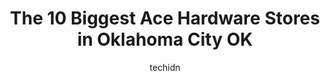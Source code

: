 ---
layout: ampstory
image: https://i0.wp.com/www.depkes.org/wp-content/uploads/2023/06/ace-hardware-0-in-oklahoma-city-ok-1685966353.jpeg?resize=640,853
author: techidn
featured: false
description: Discover the impressive array of Ace Hardware options in Oklahoma City OK, where you can find 10 of the largest Ace Hardware establishments in the area. From renowned classics to hidden gems
title: The 10 Biggest Ace Hardware Stores in Oklahoma City OK
cover:
   title: The 10 Biggest Ace Hardware Stores in Oklahoma City OK
   subtitle: Rickpate
   background: https://www.depkes.org/wp-content/uploads/2023/06/ace-hardware-0-in-oklahoma-city-ok-1685966353.jpeg

pages: 
 - layout: thirds
   top: <h1>#1 Westlake Ace Hardware</h1>
   bottom: "<p>Always clean, always friendly Ace really is the place.  I have been remodeling my house and have made runs for the craziest of things. Only rarely do they not have what I</p>"
   background: https://www.depkes.org/wp-content/uploads/2023/06/ace-hardware-1-in-oklahoma-city-ok-1685966354.jpeg
   backgroundblur: true
 - layout: thirds
   top: <h1>#2 Westlake Ace Hardware</h1>
   bottom: "<p>212 N Air Depot Blvd, Midwest City, OK 73110, United States</p>"
   background: https://www.depkes.org/wp-content/uploads/2023/06/ace-hardware-2-in-oklahoma-city-ok-1685966354.jpeg
   cta:
      link: https://www.depkes.org/blog/the-10-biggest-ace-hardware-stores-in-oklahoma-city-ok/
      text: The 10 Biggest Ace Hardware Stores in Oklahoma City OK
 - layout: thirds
   top: <h1>#3 Westlake Ace Hardware</h1>
   bottom: "<p>11801 S Western Ave, Oklahoma City, OK 73170, United States</p>"
   background: https://www.depkes.org/wp-content/uploads/2023/06/ace-hardware-3-in-oklahoma-city-ok-1685966355.jpeg
   cta:
      link: https://www.depkes.org/blog/the-10-biggest-ace-hardware-stores-in-oklahoma-city-ok/
      text: The 10 Biggest Ace Hardware Stores in Oklahoma City OK
 - layout: thirds
   top: <h1>#4 Westlake Ace Hardware</h1>
   bottom: "<p>7120 NW 23rd St, Bethany, OK 73008, United States</p>"
   background: https://images.unsplash.com/photo-1496096265110-f83ad7f96608?ixlib=rb-4.0.3&ixid=MnwxMjA3fDB8MHxwaG90by1wYWdlfHx8fGVufDB8fHx8&auto=format&fit=crop&w=640&h=853&q=80
   cta:
      link: https://www.depkes.org/blog/the-10-biggest-ace-hardware-stores-in-oklahoma-city-ok/
      text: The 10 Biggest Ace Hardware Stores in Oklahoma City OK
 - layout: thirds
   top: <h1>#5 Westlake Ace Hardware</h1>
   bottom: "<p>6951 Northwest Expy St, Oklahoma City, OK 73132, United States</p>"
   background: https://images.unsplash.com/photo-1564951434112-64d74cc2a2d7?ixlib=rb-4.0.3&ixid=MnwxMjA3fDB8MHxwaG90by1wYWdlfHx8fGVufDB8fHx8&auto=format&fit=crop&w=640&h=853&q=80
   cta:
      link: https://www.depkes.org/blog/the-10-biggest-ace-hardware-stores-in-oklahoma-city-ok/
      text: The 10 Biggest Ace Hardware Stores in Oklahoma City OK
 - layout: thirds
   top: <h1>#6 Westlake Ace Hardware</h1>
   bottom: "<p>1509 W Britton Rd, Oklahoma City, OK 73120, United States</p>"
   background: https://images.unsplash.com/photo-1595364397663-fca4f075d796?ixlib=rb-4.0.3&ixid=MnwxMjA3fDB8MHxwaG90by1wYWdlfHx8fGVufDB8fHx8&auto=format&fit=crop&w=640&h=853&q=80
   cta:
      link: https://www.depkes.org/blog/the-10-biggest-ace-hardware-stores-in-oklahoma-city-ok/
      text: The 10 Biggest Ace Hardware Stores in Oklahoma City OK
 - layout: thirds
   top: <h1>#7 Westlake Ace Hardware</h1>
   bottom: "<p>1101 W Danforth Rd, Edmond, OK 73003, United States</p>"
   background: https://images.unsplash.com/photo-1580610447943-1bfbef5efe07?ixlib=rb-4.0.3&ixid=MnwxMjA3fDB8MHxwaG90by1wYWdlfHx8fGVufDB8fHx8&auto=format&fit=crop&w=640&h=853&q=80
   cta:
      link: https://www.depkes.org/blog/the-10-biggest-ace-hardware-stores-in-oklahoma-city-ok/
      text: The 10 Biggest Ace Hardware Stores in Oklahoma City OK
 - layout: thirds
   middle: Continue reading...
   background: https://images.unsplash.com/photo-1533735380053-eb8d0759b24a?ixlib=rb-4.0.3&ixid=MnwxMjA3fDB8MHxwaG90by1wYWdlfHx8fGVufDB8fHx8&auto=format&fit=crop&w=640&h=853&q=80
   cta:
      link: https://www.depkes.org/blog/the-10-biggest-ace-hardware-stores-in-oklahoma-city-ok/
      text: The 10 Biggest Ace Hardware Stores in Oklahoma City OK
      
---